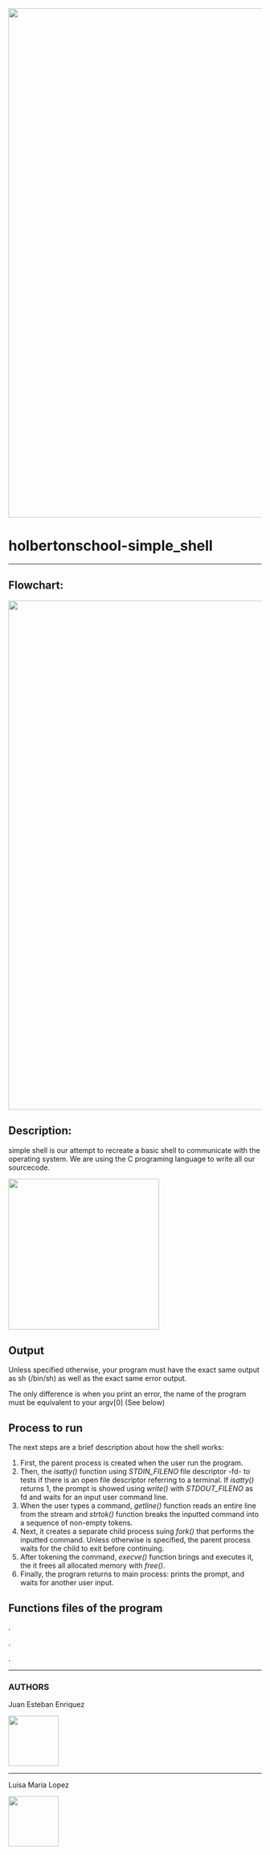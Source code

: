 <html>
<body>

<img src="https://i.ibb.co/xX4LNXR/Captura.png" width=1012 height=auto/>
                                                
<h1>holbertonschool-simple_shell</h1>

<hr>

<h2>Flowchart:</h2>

<img src="https://app.code2flow.com/yyTaVb.png" width=1012 height=auto/>

<h2>Description:</h2>

<p>simple shell is our attempt to recreate a basic shell to communicate with the operating system. We are using the C programing language to write all our sourcecode.</p>

<img src="https://k62.kn3.net/taringa/4/F/6/5/2/8/AgustinLajeFan/550x556_142.jpg" width="300" height="300"/>

<h2>Output</h2>

<p>Unless specified otherwise, your program must have the exact same output as sh (/bin/sh) as well as the exact same error output.</p>
<p>The only difference is when you print an error, the name of the program must be equivalent to your argv[0] (See below)</p>
  
<h2>Process to run</h2>

The next steps are a brief description about how the shell works:

1. First, the parent process is created when the user run the program.
2. Then, the *isatty()* function using *STDIN_FILENO* file descriptor -fd- to tests if there is an open file descriptor referring to a terminal. If *isatty()* returns 1, the prompt is showed using *write()* with *STDOUT_FILENO* as fd and waits for an input user command line.
3. When the user types a command, *getline()* function reads an entire line from the stream and *strtok()* function breaks the inputted command into a sequence of non-empty tokens.
4. Next, it creates a separate child process suing *fork()* that performs the inputted command. Unless otherwise is specified, the parent process waits for the child to exit before continuing.
5. After tokening the command, *execve()* function brings and executes it, the it frees all allocated memory with *free()*.
6. Finally, the program returns to main process: prints the prompt, and waits for another user input.

<h2>Functions files of the program</h2>

<p>.</p>
<p>.</p>
<p>.</p>

<hr>
<h3>AUTHORS</h3>

<p>Juan Esteban Enriquez</p> <img src="https://www.pofilo.fr/img/SPOF-github/github1600.png" width="100" height="100"/>
<hr>
<p>Luisa Maria Lopez</p> <img src="https://www.pofilo.fr/img/SPOF-github/github1600.png" width="100" height="100"/>
